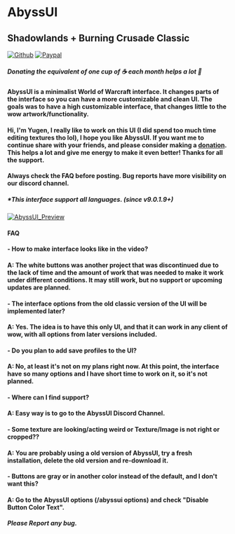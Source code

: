 # AbyssUI
## Shadowlands + Burning Crusade Classic
[![Github](https://img.shields.io/static/v1?label=Github&message=Follow&color=e64413&logo=git&link=https://github.com/YugenMori/AbyssUI)](https://github.com/YugenMori/AbyssUI)
[![Paypal](https://img.shields.io/static/v1?label=PayPal&message=Donate&color=0079C1&logo=paypal)](https://www.paypal.com/donate/?cmd=_s-xclick&hosted_button_id=WFFUE2VL86ZZ2)
##### Donating the equivalent of one cup of ☕ each month helps a lot 💛

#### AbyssUI is a minimalist World of Warcraft interface. It changes parts of the interface so you can have a more customizable and clean UI. The goals was to have a high customizable interface, that changes little to the wow artwork/functionality.

#### Hi, I'm Yugen, I really like to work on this UI (I did spend too much time editing textures tho lol), I hope you like AbyssUI. If you want me to continue share with your friends, and please consider making a [donation](https://www.paypal.com/donate/?cmd=_s-xclick&hosted_button_id=WFFUE2VL86ZZ2). This helps a lot and give me energy to make it even better! Thanks for all the support.

#### Always check the FAQ before posting. Bug reports have more visibility on our discord channel.
##### *This interface support all languages. (since v9.0.1.9+)
[![AbyssUI_Preview](https://cdn.discordapp.com/attachments/740267120956276764/764559551495274536/abyssui_preview.png)](https://www.youtube.com/watch?v=u4w3CYXb47M&feature=youtu.be)

#### FAQ
#### - How to make interface looks like in the video?
#### A: The white buttons was another project that was discontinued due to the lack of time and the amount of work that was needed to make it work under different conditions. It may still work, but no support or upcoming updates are planned.

#### - The interface options from the old classic version of the UI will be implemented later?
#### A: Yes. The idea is to have this only UI, and that it can work in any client of wow, with all options from later versions included.

#### - Do you plan to add save profiles to the UI?
#### A: No, at least it's not on my plans right now. At this point, the interface have so many options and I have short time to work on it, so it's not planned.

#### - Where can I find support?
#### A: Easy way is to go to the AbyssUI Discord Channel.

#### - Some texture are looking/acting weird or Texture/Image is not right or cropped??
#### A: You are probably using a old version of AbyssUI, try a fresh installation, delete the old version and re-download it.

#### - Buttons are gray or in another color instead of the default, and I don't want this?
#### A: Go to the AbyssUI options (/abyssui options) and check "Disable Button Color Text".

##### Please Report any bug.
